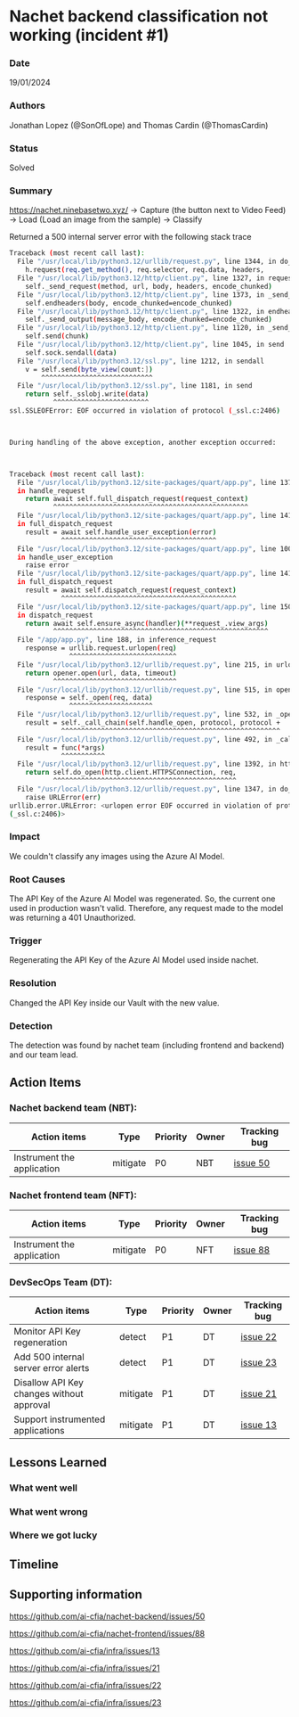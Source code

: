 # Nachet backend classification not working (incident #1)

### Date

19/01/2024

### Authors

Jonathan Lopez (@SonOfLope) and Thomas Cardin (@ThomasCardin)

### Status

Solved

### Summary

https://nachet.ninebasetwo.xyz/ -> Capture (the button next to Video Feed) ->
Load (Load an image from the sample) -> Classify

Returned a 500 internal server error with the following stack trace
```bash
Traceback (most recent call last):
  File "/usr/local/lib/python3.12/urllib/request.py", line 1344, in do_open
    h.request(req.get_method(), req.selector, req.data, headers,
  File "/usr/local/lib/python3.12/http/client.py", line 1327, in request
    self._send_request(method, url, body, headers, encode_chunked)
  File "/usr/local/lib/python3.12/http/client.py", line 1373, in _send_request
    self.endheaders(body, encode_chunked=encode_chunked)
  File "/usr/local/lib/python3.12/http/client.py", line 1322, in endheaders
    self._send_output(message_body, encode_chunked=encode_chunked)
  File "/usr/local/lib/python3.12/http/client.py", line 1120, in _send_output
    self.send(chunk)
  File "/usr/local/lib/python3.12/http/client.py", line 1045, in send
    self.sock.sendall(data)
  File "/usr/local/lib/python3.12/ssl.py", line 1212, in sendall
    v = self.send(byte_view[count:])
        ^^^^^^^^^^^^^^^^^^^^^^^^^^^^
  File "/usr/local/lib/python3.12/ssl.py", line 1181, in send
    return self._sslobj.write(data)
           ^^^^^^^^^^^^^^^^^^^^^^^^
ssl.SSLEOFError: EOF occurred in violation of protocol (_ssl.c:2406)



During handling of the above exception, another exception occurred:



Traceback (most recent call last):
  File "/usr/local/lib/python3.12/site-packages/quart/app.py", line 1376,
  in handle_request
    return await self.full_dispatch_request(request_context)
           ^^^^^^^^^^^^^^^^^^^^^^^^^^^^^^^^^^^^^^^^^^^^^^^^^
  File "/usr/local/lib/python3.12/site-packages/quart/app.py", line 1414,
  in full_dispatch_request
    result = await self.handle_user_exception(error)
             ^^^^^^^^^^^^^^^^^^^^^^^^^^^^^^^^^^^^^^^
  File "/usr/local/lib/python3.12/site-packages/quart/app.py", line 1007,
  in handle_user_exception
    raise error
  File "/usr/local/lib/python3.12/site-packages/quart/app.py", line 1412,
  in full_dispatch_request
    result = await self.dispatch_request(request_context)
             ^^^^^^^^^^^^^^^^^^^^^^^^^^^^^^^^^^^^^^^^^^^^
  File "/usr/local/lib/python3.12/site-packages/quart/app.py", line 1506,
  in dispatch_request
    return await self.ensure_async(handler)(**request_.view_args)
           ^^^^^^^^^^^^^^^^^^^^^^^^^^^^^^^^^^^^^^^^^^^^^^^^^^^^^^
  File "/app/app.py", line 188, in inference_request
    response = urllib.request.urlopen(req)
               ^^^^^^^^^^^^^^^^^^^^^^^^^^^
  File "/usr/local/lib/python3.12/urllib/request.py", line 215, in urlopen
    return opener.open(url, data, timeout)
           ^^^^^^^^^^^^^^^^^^^^^^^^^^^^^^^
  File "/usr/local/lib/python3.12/urllib/request.py", line 515, in open
    response = self._open(req, data)
               ^^^^^^^^^^^^^^^^^^^^^
  File "/usr/local/lib/python3.12/urllib/request.py", line 532, in _open
    result = self._call_chain(self.handle_open, protocol, protocol +
             ^^^^^^^^^^^^^^^^^^^^^^^^^^^^^^^^^^^^^^^^^^^^^^^^^^^^^^^
  File "/usr/local/lib/python3.12/urllib/request.py", line 492, in _call_chain
    result = func(*args)
             ^^^^^^^^^^^
  File "/usr/local/lib/python3.12/urllib/request.py", line 1392, in https_open
    return self.do_open(http.client.HTTPSConnection, req,
           ^^^^^^^^^^^^^^^^^^^^^^^^^^^^^^^^^^^^^^^^^^^^^^
  File "/usr/local/lib/python3.12/urllib/request.py", line 1347, in do_open
    raise URLError(err)
urllib.error.URLError: <urlopen error EOF occurred in violation of protocol
(_ssl.c:2406)>
```

### Impact

We couldn't classify any images using the Azure AI Model.

### Root Causes

The API Key of the Azure AI Model was regenerated. So, the current one used
in production wasn't valid. Therefore, any request made to the model was
returning a 401 Unauthorized.

### Trigger

Regenerating the API Key of the Azure AI Model used inside nachet.

### Resolution

Changed the API Key inside our Vault with the new value.

### Detection

The detection was found by nachet team (including frontend and backend) and our
team lead.

## Action Items

### Nachet backend team (NBT):
|Action items|Type|Priority|Owner|Tracking bug|
|--------|-------|-------|-------|-------|
|Instrument the application|mitigate|P0|NBT|[issue 50](#ref-50)|

### Nachet frontend team (NFT):
|Action items|Type|Priority|Owner|Tracking bug|
|--------|-------|-------|-------|-------|
|Instrument the application|mitigate|P0|NFT|[issue 88](#ref-88)|

### DevSecOps Team (DT):
|Action items|Type|Priority|Owner|Tracking bug|
|--------|-------|-------|-------|-------|
|Monitor API Key regeneration|detect|P1|DT|[issue 22](#ref-22)|
|Add 500 internal server error alerts|detect|P1|DT|[issue 23](#ref-23)|
|Disallow API Key changes without approval|mitigate|P1|DT|[issue 21](#ref-21)|
|Support instrumented applications|mitigate|P1|DT|[issue 13](#ref-13)|

## Lessons Learned

### What went well

### What went wrong

### Where we got lucky

## Timeline

## Supporting information

<a id="ref-50"></a> <https://github.com/ai-cfia/nachet-backend/issues/50>

<a id="ref-88"></a> <https://github.com/ai-cfia/nachet-frontend/issues/88>

<a id="ref-13"></a> <https://github.com/ai-cfia/infra/issues/13>

<a id="ref-21"></a> <https://github.com/ai-cfia/infra/issues/21>

<a id="ref-22"></a><https://github.com/ai-cfia/infra/issues/22>

<a id="ref-23"></a><https://github.com/ai-cfia/infra/issues/23>
